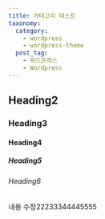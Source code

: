 ```yaml
---
title: 카테고리 테스트
taxonomy:
  category: 
    - wordpress
    - wordpress-theme
  post_tag:
    - 워드프레스
    - Wordpress
---
```


## Heading2

### Heading3

#### Heading4

##### Heading5

###### Heading6

내용 수정22233344445555